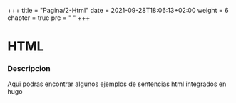 +++
title = "Pagina/2-Html"
date = 2021-09-28T18:06:13+02:00
weight = 6
chapter = true
pre = "<b> </b>"
+++

# HTML

### Descripcion

Aqui podras encontrar algunos ejemplos de sentencias html integrados en hugo